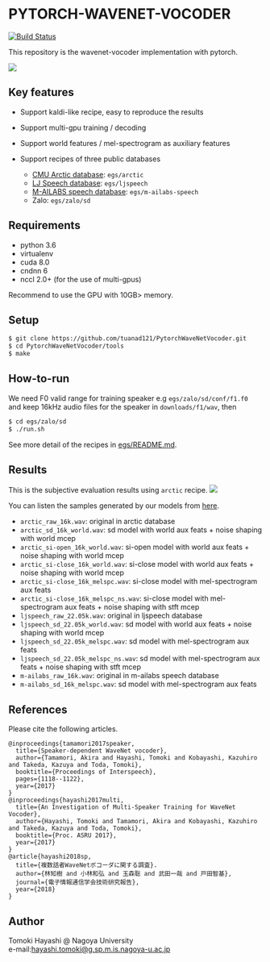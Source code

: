 # PYTORCH-WAVENET-VOCODER

[![Build Status](https://travis-ci.org/kan-bayashi/PytorchWaveNetVocoder.svg?branch=master)](https://travis-ci.org/kan-bayashi/PytorchWaveNetVocoder)

This repository is the wavenet-vocoder implementation with pytorch.

![](https://github.com/kan-bayashi/WaveNetVocoderSamples/blob/master/figure/overview.bmp)

## Key features

- Support kaldi-like recipe, easy to reproduce the results
- Support multi-gpu training / decoding
- Support world features / mel-spectrogram as auxiliary features
- Support recipes of three public databases

    - [CMU Arctic database](http://www.festvox.org/cmu_arctic/): `egs/arctic`
    - [LJ Speech database](https://keithito.com/LJ-Speech-Dataset/): `egs/ljspeech`
    - [M-AILABS speech database](http://www.m-ailabs.bayern/en/the-mailabs-speech-dataset/): `egs/m-ailabs-speech`
    - Zalo: `egs/zalo/sd`

## Requirements

- python 3.6
- virtualenv
- cuda 8.0
- cndnn 6
- nccl 2.0+ (for the use of multi-gpus)

Recommend to use the GPU with 10GB> memory.

## Setup

```bash
$ git clone https://github.com/tuanad121/PytorchWaveNetVocoder.git
$ cd PytorchWaveNetVocoder/tools
$ make
```

## How-to-run
We need F0 valid range for training speaker e.g `egs/zalo/sd/conf/f1.f0` and keep 16kHz audio files for the speaker in `downloads/f1/wav`, then

```bash
$ cd egs/zalo/sd
$ ./run.sh
```

See more detail of the recipes in [egs/README.md](egs/README.md).

## Results

This is the subjective evaluation results using `arctic` recipe.
![](https://github.com/kan-bayashi/WaveNetVocoderSamples/blob/master/figure/mos.bmp)

You can listen the samples generated by our models from [here](https://drive.google.com/drive/folders/1zC1WDiMu4SOdc7UeOayoEe_79PdnPBu6?usp=sharing).

- `arctic_raw_16k.wav`: original in arctic database
- `arctic_sd_16k_world.wav`: sd model with world aux feats + noise shaping with world mcep
- `arctic_si-open_16k_world.wav`: si-open model with world aux feats + noise shaping with world mcep
- `arctic_si-close_16k_world.wav`: si-close model with world aux feats + noise shaping with world mcep
- `arctic_si-close_16k_melspc.wav`: si-close model with mel-spectrogram aux feats
- `arctic_si-close_16k_melspc_ns.wav`: si-close model with mel-spectrogram aux feats + noise shaping with stft mcep
- `ljspeech_raw_22.05k.wav`: original in ljspeech database
- `ljspeech_sd_22.05k_world.wav`: sd model with world aux feats + noise shaping with world mcep
- `ljspeech_sd_22.05k_melspc.wav`: sd model with mel-spectrogram aux feats
- `ljspeech_sd_22.05k_melspc_ns.wav`: sd model with mel-spectrogram aux feats + noise shaping with stft mcep
- `m-ailabs_raw_16k.wav`: original in m-ailabs speech database
- `m-ailabs_sd_16k_melspc.wav`: sd model with mel-spectrogram aux feats

## References

Please cite the following articles.

```
@inproceedings{tamamori2017speaker,
  title={Speaker-dependent WaveNet vocoder},
  author={Tamamori, Akira and Hayashi, Tomoki and Kobayashi, Kazuhiro and Takeda, Kazuya and Toda, Tomoki},
  booktitle={Proceedings of Interspeech},
  pages={1118--1122},
  year={2017}
}
@inproceedings{hayashi2017multi,
  title={An Investigation of Multi-Speaker Training for WaveNet Vocoder},
  author={Hayashi, Tomoki and Tamamori, Akira and Kobayashi, Kazuhiro and Takeda, Kazuya and Toda, Tomoki},
  booktitle={Proc. ASRU 2017},
  year={2017}
}
@article{hayashi2018sp,
  title={複数話者WaveNetボコーダに関する調査}.
  author={林知樹 and 小林和弘 and 玉森聡 and 武田一哉 and 戸田智基},
  journal={電子情報通信学会技術研究報告},
  year={2018}
}
```

## Author

Tomoki Hayashi @ Nagoya University  
e-mail:hayashi.tomoki@g.sp.m.is.nagoya-u.ac.jp

